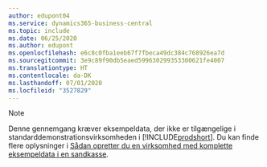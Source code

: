 ```yaml
---
author: edupont04
ms.service: dynamics365-business-central
ms.topic: include
ms.date: 06/25/2020
ms.author: edupont
ms.openlocfilehash: e6c8c0fba1eeb67f7fbeca49dc384c768926ea7d
ms.sourcegitcommit: 3e9c89f90db5eaed599630299353300621fe4007
ms.translationtype: HT
ms.contentlocale: da-DK
ms.lasthandoff: 07/01/2020
ms.locfileid: "3527829"
---
```

> [!NOTE]
> Denne gennemgang kræver eksempeldata, der ikke er tilgængelige i standarddemonstrationsvirksomheden i [!INCLUDE[prodshort](prodshort.md)]. Du kan finde flere oplysninger i [Sådan opretter du en virksomhed med komplette eksempeldata i en sandkasse](../across-how-create-sandbox-environment.md#to-create-a-company-with-complete-sample-data-in-a-sandbox).  
